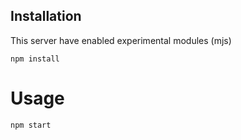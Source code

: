 ## Installation

This server have enabled experimental modules (mjs)

```node
npm install
```

# Usage

```node
npm start
```

